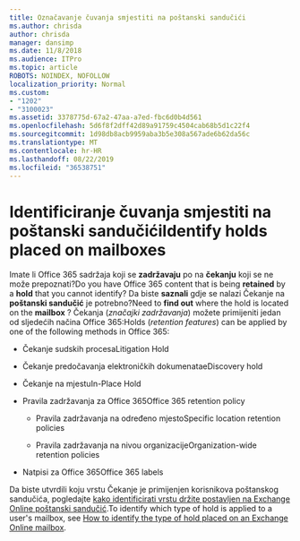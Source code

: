 ```yaml
---
title: Označavanje čuvanja smjestiti na poštanski sandučići
ms.author: chrisda
author: chrisda
manager: dansimp
ms.date: 11/8/2018
ms.audience: ITPro
ms.topic: article
ROBOTS: NOINDEX, NOFOLLOW
localization_priority: Normal
ms.custom:
- "1202"
- "3100023"
ms.assetid: 3378775d-67a2-47aa-a7ed-fbc6d0b4d561
ms.openlocfilehash: 5d6f8f2dff42d89a91759c4504cab68b5d1c22f4
ms.sourcegitcommit: 1d98db8acb9959aba3b5e308a567ade6b62da56c
ms.translationtype: MT
ms.contentlocale: hr-HR
ms.lasthandoff: 08/22/2019
ms.locfileid: "36538751"
---
```

# <a name="identify-holds-placed-on-mailboxes"></a><span data-ttu-id="99cb5-102">Identificiranje čuvanja smjestiti na poštanski sandučići</span><span class="sxs-lookup"><span data-stu-id="99cb5-102">Identify holds placed on mailboxes</span></span>

<span data-ttu-id="99cb5-103">Imate li Office 365 sadržaja koji se **zadržavaju** po na **čekanju** koji se ne može prepoznati?</span><span class="sxs-lookup"><span data-stu-id="99cb5-103">Do you have Office 365 content that is being **retained** by a **hold** that you cannot identify?</span></span> <span data-ttu-id="99cb5-104">Da biste **saznali** gdje se nalazi Čekanje na **poštanski sandučić** je potrebno?</span><span class="sxs-lookup"><span data-stu-id="99cb5-104">Need to **find out** where the hold is located on the **mailbox** ?</span></span> <span data-ttu-id="99cb5-105">Čekanja (*značajki zadržavanja*) možete primijeniti jedan od sljedećih načina Office 365:</span><span class="sxs-lookup"><span data-stu-id="99cb5-105">Holds (*retention features*) can be applied by one of the following methods in Office 365:</span></span>
  
- <span data-ttu-id="99cb5-106">Čekanje sudskih procesa</span><span class="sxs-lookup"><span data-stu-id="99cb5-106">Litigation Hold</span></span>

- <span data-ttu-id="99cb5-107">Čekanje predočavanja elektroničkih dokumenata</span><span class="sxs-lookup"><span data-stu-id="99cb5-107">eDiscovery hold</span></span>

- <span data-ttu-id="99cb5-108">Čekanje na mjestu</span><span class="sxs-lookup"><span data-stu-id="99cb5-108">In-Place Hold</span></span>

- <span data-ttu-id="99cb5-109">Pravila zadržavanja za Office 365</span><span class="sxs-lookup"><span data-stu-id="99cb5-109">Office 365 retention policy</span></span> 

  - <span data-ttu-id="99cb5-110">Pravila zadržavanja na određeno mjesto</span><span class="sxs-lookup"><span data-stu-id="99cb5-110">Specific location retention policies</span></span>

  - <span data-ttu-id="99cb5-111">Pravila zadržavanja na nivou organizacije</span><span class="sxs-lookup"><span data-stu-id="99cb5-111">Organization-wide retention policies</span></span>

- <span data-ttu-id="99cb5-112">Natpisi za Office 365</span><span class="sxs-lookup"><span data-stu-id="99cb5-112">Office 365 labels</span></span>

<span data-ttu-id="99cb5-113">Da biste utvrdili koju vrstu Čekanje je primijenjen korisnikova poštanskog sandučića, pogledajte [kako identificirati vrstu držite postavljen na Exchange Online poštanski sandučić](https://docs.microsoft.com/office365/securitycompliance/identify-a-hold-on-an-exchange-online-mailbox).</span><span class="sxs-lookup"><span data-stu-id="99cb5-113">To identify which type of hold is applied to a user's mailbox, see [How to identify the type of hold placed on an Exchange Online mailbox](https://docs.microsoft.com/office365/securitycompliance/identify-a-hold-on-an-exchange-online-mailbox).</span></span>
